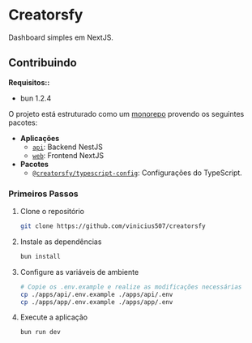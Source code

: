 # Creatorsfy

Dashboard simples em NextJS.

## Contribuindo

**Requisitos::**

- bun 1.2.4

O projeto está estruturado como um [monorepo]() provendo os seguintes pacotes:

- **Aplicações**
  - [`api`](./apps/api): Backend NestJS
  - [`web`](./apps/api): Frontend NextJS
- **Pacotes**
  - [`@creatorsfy/typescript-config`](./packages/typescript-config): Configurações do TypeScript.

### Primeiros Passos

1. Clone o repositório
   ```bash
   git clone https://github.com/vinicius507/creatorsfy
   ```
2. Instale as dependências
   ```bash
   bun install
   ```
3. Configure as variáveis de ambiente
   ```bash
   # Copie os .env.example e realize as modificações necessárias
   cp ./apps/api/.env.example ./apps/api/.env
   cp ./apps/app/.env.example ./apps/app/.env
   ```
4. Execute a aplicação
   ```bash
   bun run dev
   ```
